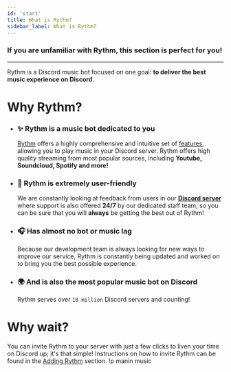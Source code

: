 ```yaml
---
id: 'start'
title: What is Rythm?
sidebar_label: What is Rythm?
---
```

### If you are unfamiliar with Rythm, this section is perfect for you!
---
Rythm is a Discord music bot focused on one goal: **to deliver the best music experience on Discord.**

# Why Rythm?
   - ### ✨ **Rythm is a music bot dedicated to you**
     [Rythm](https://rythm.fm/) offers a highly comprehensive and intuitive set of [features](/features), allowing you to play music in your Discord server. Rythm offers high quality streaming from most popular sources, including **Youtube, Soundcloud, Spotify and more!**  

   - ### 💑 **Rythm is extremely user-friendly**
     We are constantly looking at feedback from users in our **[Discord server](https://rythm.fm/support)** where support is also offered __**24/7**__ by our dedicated staff team, so you can be sure that you will **always** be getting the best out of Rythm!

   - ### 🎧 **Has almost no bot or music lag**
     Because our development team is always looking for new ways to improve our service, Rythm is constantly being updated and worked on to bring you the best possible experience.

   - ### 🌍 **And is also the most popular music bot on Discord**
     Rythm serves over `18 million` Discord servers and counting!

# Why wait?
You can invite Rythm to your server with just a few clicks to liven your time on Discord up; it's that simple! Instructions on how to invite Rythm can be found in the [Adding Rythm](/adding_rythm) section.
!p
manin music
